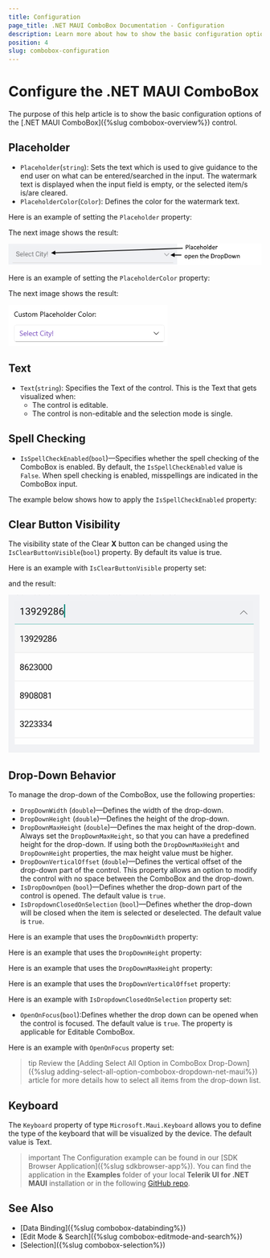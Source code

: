 ```yaml
---
title: Configuration
page_title: .NET MAUI ComboBox Documentation - Configuration
description: Learn more about how to show the basic configuration options of the Telerik UI for .NET MAUI ComboBox control.
position: 4
slug: combobox-configuration
---
```


# Configure the .NET MAUI ComboBox

The purpose of this help article is to show the basic configuration options of the [.NET MAUI ComboBox]({%slug combobox-overview%}) control.

## Placeholder

* `Placeholder`(`string`): Sets the text which is used to give guidance to the end user on what can be entered/searched in the input. The watermark text is displayed when the input field is empty, or the selected item/s is/are cleared. 
* `PlaceholderColor`(`Color`): Defines the color for the watermark text. 

Here is an example of setting the `Placeholder` property:

<snippet id='combobox-configuration-placeholder'/>

The next image shows the result:

![ComboBox Placeholder](images/combobox-visual-structure.png)

Here is an example of setting the `PlaceholderColor` property:

<snippet id='combobox-configuration-placeholder-color'/>

The next image shows the result:

![.NET MAUI ComboBox Placeholder Color](images/combobox-placeholder-color.png)

## Text

* `Text`(`string`): Specifies the Text of the control. This is the Text that gets visualized when:
   * The control is editable.
   * The control is non-editable and the selection mode is single.

## Spell Checking

* `IsSpellCheckEnabled`(`bool`)&mdash;Specifies whether the spell checking of the ComboBox is enabled. By default, the `IsSpellCheckEnabled` value is `False`. When spell checking is enabled, misspellings are indicated in the ComboBox input.

The example below shows how to apply the `IsSpellCheckEnabled` property:

<snippet id='combobox-configuration-spellcheckenabled' />

## Clear Button Visibility

The visibility state of the Clear **X** button can be changed using the `IsClearButtonVisible`(`bool`) property. By default its value is true.

Here is an example with `IsClearButtonVisible` property set:

<snippet id='combobox-configuration-clearbuttonvisible-false'/>

and the result: 

![ComboBox Clear Button Visibility](images/combobox-clearbuttonvisibility.png)

## Drop-Down Behavior

To manage the drop-down of the ComboBox, use the following properties:

* `DropDownWidth` (`double`)&mdash;Defines the width of the drop-down.
* `DropDownHeight` (`double`)&mdash;Defines the height of the drop-down.
* `DropDownMaxHeight` (`double`)&mdash;Defines the max height of the drop-down. Always set the `DropDownMaxHeight`, so that you can have a predefined height for the drop-down. If using both the `DropDownMaxHeight` and `DropDownHeight` properties, the max height value must be higher.
* `DropDownVerticalOffset` (`double`)&mdash;Defines the vertical offset of the drop-down part of the control. This property allows an option to modify the control with no space between the ComboBox and the drop-down.
* `IsDropDownOpen` (`bool`)&mdash;Defines whether the drop-down part of the control is opened. The default value is `true`. 
* `IsDropdownClosedOnSelection` (`bool`)&mdash;Defines whether the drop-down will be closed when the item is selected or deselected. The default value is `true`.

Here is an example that uses the `DropDownWidth` property:

<snippet id='combobox-configuration-dropdownwidth'/>

Here is an example that uses the `DropDownHeight` property:

<snippet id='combobox-configuration-dropdownheight'/>

Here is an example that uses the `DropDownMaxHeight` property:

<snippet id='combobox-configuration-dropdownmaxheight'/>

Here is an example that uses the `DropDownVerticalOffset` property:

<snippet id='combobox-configuration-dropdownverticaloffset'/>

Here is an example with `IsDropdownClosedOnSelection` property set:

<snippet id='combobox-configuration-dropdownvisibility-isdropdownclosed'/>

* `OpenOnFocus`(`bool`):Defines whether the drop down can be opened when the control is focused. The default value is `true`. The property is applicable for Editable ComboBox.

Here is an example with `OpenOnFocus` property set:

<snippet id='combobox-configuration-dropdownvisibility-openonfocus'/>

>tip Review the [Adding Select All Option in ComboBox Drop-Down]({%slug adding-select-all-option-combobox-dropdown-net-maui%}) article for more details how to select all items from the drop-down list.

## Keyboard

The `Keyboard` property of type `Microsoft.Maui.Keyboard` allows you to define the type of the keyboard that will be visualized by the device. The default value is Text.

>important The Configuration example can be found in our [SDK Browser Application]({%slug sdkbrowser-app%}). You can find the application in the **Examples** folder of your local **Telerik UI for .NET MAUI** installation or in the following [GitHub repo](https://github.com/telerik/maui-samples/tree/main/Samples/SdkBrowser).

## See Also

- [Data Binding]({%slug combobox-databinding%}) 
- [Edit Mode & Search]({%slug combobox-editmode-and-search%}) 
- [Selection]({%slug combobox-selection%}) 

